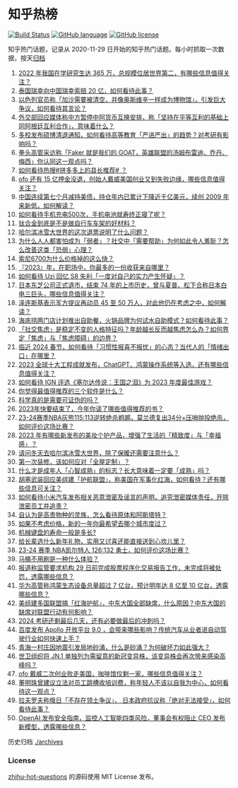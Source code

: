 # 知乎热榜
[![Build Status](https://github.com/ToWeLong/zhihu-hot-questions/workflows/CI/badge.svg)](https://github.com/ToWeLong/zhihu-hot-questions/actions)
[![GitHub language](https://img.shields.io/badge/language-golang-orange.svg)](https://golang.org/)
[![GitHub license](https://img.shields.io/github/license/ToWeLong/zhihu-hot-questions)](https://github.com/ToWeLong/zhihu-hot-questions/blob/main/LICENSE)

知乎热门话题，记录从 2020-11-29 日开始的知乎热门话题。每小时抓取一次数据，按天[归档](./archives)

<!-- BEGIN -->

1. [2022 年我国在学研究生达 365 万，总规模位居世界第二，有哪些信息值得关注？](https://www.zhihu.com/question/635590464)
1. [泰国瑞幸向中国瑞幸索赔 20 亿，如何看待此事？](https://www.zhihu.com/question/635685133)
1. [以色列官员称「加沙需要被清空，并像奥斯维辛一样成为博物馆」，引发巨大争议，如何看待其言论？](https://www.zhihu.com/question/635773016)
1. [外交部回应媒体称中方暂停中阿货币互换安排，称「坚持在平等互利的基础上同阿根廷互利合作」，意味着什么？](https://www.zhihu.com/question/635786051)
1. [多校发布硕博清退通知，如何看待高等教育「严进严出」的趋势？对考研有影响吗？](https://www.zhihu.com/question/634506673)
1. [拳头高管采访称「Faker 就是我们的 GOAT，英雄联盟的汤姆布雷迪、乔丹、梅西」你认同这一观点吗？](https://www.zhihu.com/question/635728625)
1. [如何看待热搜#拼多多上的县长推荐# ？](https://www.zhihu.com/question/635787467)
1. [ofo 还有 15 亿押金没退，创始人戴威美国创业又到失败边缘，哪些信息值得关注？](https://www.zhihu.com/question/635784551)
1. [中国连续第七个月减持美债，持仓年内已累计下降近千亿美元，续创 2009 年来新低，如何解读？](https://www.zhihu.com/question/635757614)
1. [如何看待手机充电500次，手机电池就寿终正寝了呢？](https://www.zhihu.com/question/634815840)
1. [钛合金到底是不是做自行车车架的好材料？](https://www.zhihu.com/question/619682116)
1. [哈尔滨冰雪大世界的这次退票说明了什么问题？](https://www.zhihu.com/question/635732419)
1. [为什么人人都害怕成为「弱者」？社交中「需要帮助」为何如此令人羞耻？怎么改善这类「恐弱」心理？](https://www.zhihu.com/question/633249697)
1. [索尼6700为什么价格掉的这么快？](https://www.zhihu.com/question/633211535)
1. [『2023』年，在职场中，你最多的一份收获来自哪里？](https://www.zhihu.com/question/634367451)
1. [如何看待 Uzi 回忆 S8 失利「一度对自己的实力产生怀疑」？](https://www.zhihu.com/question/635730522)
1. [日本东芝公司正式退市，结束 74 年的上市历史，曾与夏普、松下合称日本白电三巨头，哪些信息值得关注？](https://www.zhihu.com/question/635723697)
1. [泽连斯基表示军方提议再动员 45 至 50 万人，对此他仍在考虑之中，如何解读？](https://www.zhihu.com/question/635729792)
1. [海底捞两门店计划推出自助餐，火锅品牌为何试水自助模式？如何看待此事？](https://www.zhihu.com/question/635111666)
1. [「社交焦虑」是稳定不变的人格特征吗？年龄越长反而越焦虑怎么办？如何界定「焦虑」与「焦虑障碍」的边界？](https://www.zhihu.com/question/633249743)
1. [临近 2024 春节，如何看待「习惯性报喜不报忧」的心态？当代人的「情绪出口」在哪里？](https://www.zhihu.com/question/633249726)
1. [2023 全球十大工程成就发布，ChatGPT、鸿蒙操作系统等入选，还有哪些信息值得关注？](https://www.zhihu.com/question/635734341)
1. [如何看待 IGN 评选《塞尔达传说：王国之泪》为 2023 年度最佳游戏？](https://www.zhihu.com/question/635378916)
1. [你觉得最值得推荐的三个软件是什么？](https://www.zhihu.com/question/588647405)
1. [科学真的是需要可证伪的吗？](https://www.zhihu.com/question/634733758)
1. [2023年快要结束了，今年你读了哪些值得推荐的书？](https://www.zhihu.com/question/634228382)
1. [23-24赛季NBA灰熊115:113逆转绝杀鹈鹕，莫兰德复出34分+压哨抛投绝杀，如何评价这场比赛？](https://www.zhihu.com/question/635719280)
1. [2023 年有哪些新发布的美妆个护产品，增强了生活的「精致度」与「幸福感」？](https://www.zhihu.com/question/633561317)
1. [请问冬天去哈尔滨冰雪大世界，除了保暖还需要注意什么？](https://www.zhihu.com/question/579442005)
1. [第一次装修，该如何应对「全屋定制」？](https://www.zhihu.com/question/631001532)
1. [什么才是成年人「心智成熟」的标志？长大意味着一定要「成熟」吗？](https://www.zhihu.com/question/633249683)
1. [胡塞武装回应美组建「护航联盟」，称美国在军事化红海，如何看待？还有哪些信息可关注？](https://www.zhihu.com/question/635741987)
1. [如何看待小米汽车发布相关恶意泄密及谣言的声明，追究泄密媒体责任，开除泄密员工并追责？](https://www.zhihu.com/question/635649290)
1. [自认为是高贵物种的灵族，怎么看待原体和阿斯塔特？](https://www.zhihu.com/question/635323223)
1. [如果不考虑价格，新的一年你最希望去哪个城市度过？](https://www.zhihu.com/question/634394562)
1. [机械键盘的寿命一般是多长?](https://www.zhihu.com/question/365014349)
1. [给长辈选什么新年礼物，实用又讨喜还能直接送到心坎儿里？](https://www.zhihu.com/question/634394543)
1. [23-24 赛季 NBA凯尔特人 126:132 勇士，如何评价这场比赛？](https://www.zhihu.com/question/635738458)
1. [马桶不用刷是一种什么体验？](https://www.zhihu.com/question/634268213)
1. [报道称监管要求机构 29 日前完成股票程序化交易报告工作，未完成将被处罚，透露哪些信息？](https://www.zhihu.com/question/635734907)
1. [华为高管称鸿蒙生态设备总量超过 7 亿台，预计明年达 8 亿至 10 亿台，透露哪些信息？](https://www.zhihu.com/question/635721545)
1. [美组建多国联盟搞「红海护航」，中东大国全部缺席，什么原因？中东大国的缺席对联盟行动有何影响？](https://www.zhihu.com/question/635785583)
1. [2024 考研还剩最后几天，还有必要做最后的冲刺吗？](https://www.zhihu.com/question/635410815)
1. [百度发布 Apollo 开放平台 9.0 ，会带来哪些影响？传统汽车从业者进自动驾驶行业如何快速上手？](https://www.zhihu.com/question/635611205)
1. [青海一村庄因地震引发局地砂涌，什么是砂涌？为何破坏力如此强大？](https://www.zhihu.com/question/635645392)
1. [世卫组织将 JN.1 单独列为需留意的新冠变异株，该变异株会再次带来感染高峰吗？](https://www.zhihu.com/question/635719114)
1. [ofo 戴威二次创业败走美国，咖啡馆仅剩一家，哪些信息值得关注？](https://www.zhihu.com/question/635641327)
1. [董明珠曾建议立法对员工跳槽收培训费，称年轻人不该以自我为中心，如何看待这一观点？](https://www.zhihu.com/question/635624859)
1. [拉夫罗夫称俄日「不存在领土争议」， 日本政府抗议称「绝对无法接受」，如何看待此事？](https://www.zhihu.com/question/635618966)
1. [OpenAI 发布安全指南，监控人工智能四类风险，董事会有权阻止 CEO 发布新模型，透露哪些信息？](https://www.zhihu.com/question/635549151)

<!-- END -->

历史归档 [./archives](./archives)


### License
[zhihu-hot-questions](https://github.com/towelong/zhihu-hot-questions) 的源码使用 MIT License 发布。